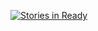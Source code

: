 [![Stories in Ready](https://badge.waffle.io/lzperx/Phoebe.png?label=ready&title=Ready)](http://waffle.io/lzperx/Phoebe)
